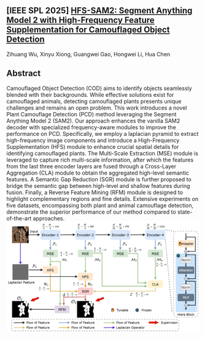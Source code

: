 ## [IEEE SPL 2025] [HFS-SAM2: Segment Anything Model 2 with High-Frequency Feature Supplementation for Camouflaged Object Detection](https://ieeexplore.ieee.org/document/11081899)
Zihuang Wu, Xinyu Xiong, Guangwei Gao, Hongwei Li, Hua Chen

## Abstract
Camouflaged Object Detection (COD) aims to identify objects seamlessly blended with their backgrounds. While effective solutions exist for camouflaged animals, detecting camouflaged plants presents unique challenges and remains an open problem. This work introduces a novel Plant Camouflage Detection (PCD) method leveraging the Segment Anything Model 2 (SAM2). Our approach enhances the vanilla SAM2 decoder with specialized frequency-aware modules to improve the performance on PCD. Specifically, we employ a laplacian pyramid to extract high-frequency image components and introduce a High-Frequency Supplementation (HFS) module to enhance crucial spatial details for identifying camouflaged plants. The Multi-Scale Extraction (MSE) module is leveraged to capture rich multi-scale information, after which the features from the last three encoder layers are fused through a Cross-Layer Aggregation (CLA) module to obtain the aggregated high-level semantic features. A Semantic Gap Reduction (SGR) module is further proposed to bridge the semantic gap between high-level and shallow features during fusion. Finally, a Reverse Feature Mining (RFM) module is designed to highlight complementary regions and fine details. Extensive experiments on five datasets, encompassing both plant and animal camouflage detection, demonstrate the superior performance of our method compared to state-of-the-art approaches.
![framework](./network.png)
